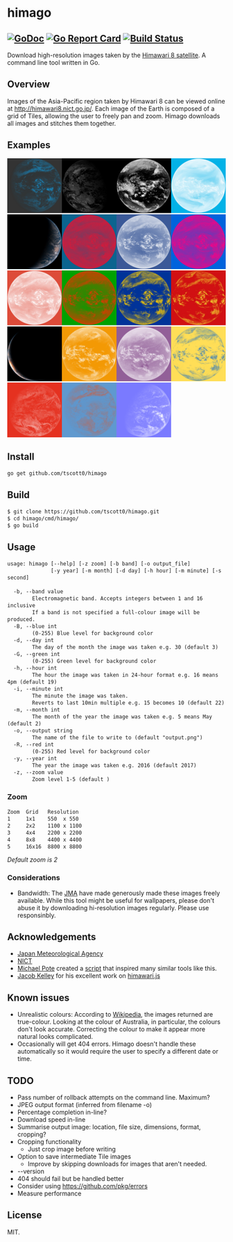 # himago

[![GoDoc](https://godoc.org/github.com/tscott0/himago?status.svg)](https://godoc.org/github.com/tscott0/himago) [![Go Report Card](https://goreportcard.com/badge/github.com/tscott0/himago)](https://goreportcard.com/report/github.com/tscott0/himago) [![Build Status](https://travis-ci.org/tscott0/himago.svg?branch=master)](https://travis-ci.org/tscott0/himago)
---
Download high-resolution images taken by the [Himawari 8 satellite](https://en.wikipedia.org/wiki/Himawari_8). A command line tool written in Go.

## Overview 

Images of the Asia-Pacific region taken by Himawari 8 can be viewed online at http://himawari8.nict.go.jp/. Each image of the Earth is composed of a grid of Tiles, allowing the user to freely pan and zoom. Himago downloads all images and stitches them together.

## Examples
<img src="/_examples/arch.png?raw=true" width="25%"><img src="/_examples/b05-06.png?raw=true" width="25%"><img src="/_examples/b11-12.png?raw=true" width="25%"><img src="/_examples/blue.png?raw=true" width="25%">
<img src="/_examples/current.png?raw=true" width="25%"><img src="/_examples/dominos.png?raw=true" width="25%"><img src="/_examples/facebook.png?raw=true" width="25%"><img src="/_examples/flickr.png?raw=true" width="25%">
<img src="/_examples/gplus.png?raw=true" width="25%"><img src="/_examples/heineken.png?raw=true" width="25%"><img src="/_examples/ikea.png?raw=true" width="25%"><img src="/_examples/lego.png?raw=true" width="25%">
<img src="/_examples/noband-12.png?raw=true" width="25%"><img src="/_examples/orange.png?raw=true" width="25%"><img src="/_examples/purple.png?raw=true" width="25%"><img src="/_examples/python.png?raw=true" width="25%">
<img src="/_examples/red.png?raw=true" width="25%"><img src="/_examples/reddit.png?raw=true" width="25%"><img src="/_examples/rgb1.png?raw=true" width="25%">

## Install

```
go get github.com/tscott0/himago
```

## Build

```
$ git clone https://github.com/tscott0/himago.git
$ cd himago/cmd/himago/
$ go build
```

## Usage

```
usage: himago [--help] [-z zoom] [-b band] [-o output_file]
              [-y year] [-m month] [-d day] [-h hour] [-m minute] [-s second]

  -b, --band value
    	Electromagnetic band. Accepts integers between 1 and 16 inclusive
    	If a band is not specified a full-colour image will be produced.
  -B, --blue int
    	(0-255) Blue level for background color
  -d, --day int
    	The day of the month the image was taken e.g. 30 (default 3)
  -G, --green int
    	(0-255) Green level for background color
  -h, --hour int
    	The hour the image was taken in 24-hour format e.g. 16 means 4pm (default 19)
  -i, --minute int
    	The minute the image was taken.
    	Reverts to last 10min multiple e.g. 15 becomes 10 (default 22)
  -m, --month int
    	The month of the year the image was taken e.g. 5 means May (default 2)
  -o, --output string
    	The name of the file to write to (default "output.png")
  -R, --red int
    	(0-255) Red level for background color
  -y, --year int
    	The year the image was taken e.g. 2016 (default 2017)
  -z, --zoom value
    	Zoom level 1-5 (default )
```

### Zoom
```
Zoom  Grid   Resolution
1     1x1    550  x 550
2     2x2    1100 x 1100
3     4x4    2200 x 2200
4     8x8    4400 x 4400
5     16x16  8800 x 8800
```
*Default zoom is 2*

### Considerations
* Bandwidth: The [JMA](https://en.wikipedia.org/wiki/Japan_Meteorological_Agency) have made generously made these images freely available. While this tool might be useful for wallpapers, please don't abuse it by downloading hi-resolution images regularly. Please use responsinbly.


## Acknowledgements
* [Japan Meteorological Agency](https://en.wikipedia.org/wiki/Japan_Meteorological_Agency)
* [NICT](https://www.nict.go.jp/en/about/)
* [Michael Pote](https://github.com/MichaelPote) created a [script](https://gist.github.com/MichaelPote/92fa6e65eacf26219022) that inspired many similar tools like this.
* [Jacob Kelley](https://github.com/jakiestfu) for his excellent work on [himawari.js](https://github.com/jakiestfu/himawari.js)

## Known issues
* Unrealistic colours: According to [Wikipedia](https://en.wikipedia.org/wiki/Himawari_8), the images returned are true-colour. Looking at the colour of Australia, in particular, the colours don't look accurate. Correcting the colour to make it appear more natural looks complicated.
* Occasionally will get 404 errors. Himago doesn't handle these automatically so it would require the user to specify a different date or time.

## TODO
* Pass number of rollback attempts on the command line. Maximum?
* JPEG output format (inferred from filename -o)
* Percentage completion in-line?
* Download speed in-line
* Summarise output image: location, file size, dimensions, format, cropping?
* Cropping functionality
  * Just crop image before writing
* Option to save intermediate Tile images
  * Improve by skipping downloads for images that aren't needed.
* --version
* 404 should fail but be handled better
* Consider using https://github.com/pkg/errors
* Measure performance


## License

MIT.
